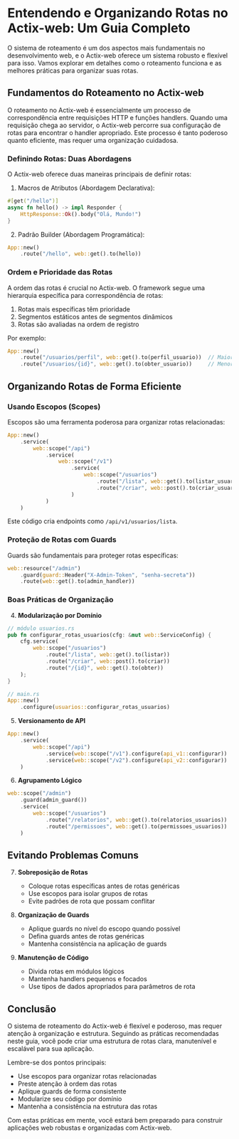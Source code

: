 # Entendendo e Organizando Rotas no Actix-web: Um Guia Completo

O sistema de roteamento é um dos aspectos mais fundamentais no desenvolvimento web, e o Actix-web oferece um sistema robusto e flexível para isso. Vamos explorar em detalhes como o roteamento funciona e as melhores práticas para organizar suas rotas.

## Fundamentos do Roteamento no Actix-web

O roteamento no Actix-web é essencialmente um processo de correspondência entre requisições HTTP e funções handlers. Quando uma requisição chega ao servidor, o Actix-web percorre sua configuração de rotas para encontrar o handler apropriado. Este processo é tanto poderoso quanto eficiente, mas requer uma organização cuidadosa.

### Definindo Rotas: Duas Abordagens

O Actix-web oferece duas maneiras principais de definir rotas:

1. Macros de Atributos (Abordagem Declarativa):
```rust
#[get("/hello")]
async fn hello() -> impl Responder {
    HttpResponse::Ok().body("Olá, Mundo!")
}
```

2. Padrão Builder (Abordagem Programática):
```rust
App::new()
    .route("/hello", web::get().to(hello))
```

### Ordem e Prioridade das Rotas

A ordem das rotas é crucial no Actix-web. O framework segue uma hierarquia específica para correspondência de rotas:

1. Rotas mais específicas têm prioridade
2. Segmentos estáticos antes de segmentos dinâmicos
3. Rotas são avaliadas na ordem de registro

Por exemplo:
```rust
App::new()
    .route("/usuarios/perfil", web::get().to(perfil_usuario))  // Maior prioridade
    .route("/usuarios/{id}", web::get().to(obter_usuario))     // Menor prioridade
```

## Organizando Rotas de Forma Eficiente

### Usando Escopos (Scopes)

Escopos são uma ferramenta poderosa para organizar rotas relacionadas:

```rust
App::new()
    .service(
        web::scope("/api")
            .service(
                web::scope("/v1")
                    .service(
                        web::scope("/usuarios")
                            .route("/lista", web::get().to(listar_usuarios))
                            .route("/criar", web::post().to(criar_usuario))
                    )
            )
    )
```

Este código cria endpoints como `/api/v1/usuarios/lista`.

### Proteção de Rotas com Guards

Guards são fundamentais para proteger rotas específicas:

```rust
web::resource("/admin")
    .guard(guard::Header("X-Admin-Token", "senha-secreta"))
    .route(web::get().to(admin_handler))
```

### Boas Práticas de Organização

4. **Modularização por Domínio**
```rust
// módulo usuarios.rs
pub fn configurar_rotas_usuarios(cfg: &mut web::ServiceConfig) {
    cfg.service(
        web::scope("/usuarios")
            .route("/lista", web::get().to(listar))
            .route("/criar", web::post().to(criar))
            .route("/{id}", web::get().to(obter))
    );
}

// main.rs
App::new()
    .configure(usuarios::configurar_rotas_usuarios)
```

5. **Versionamento de API**
```rust
App::new()
    .service(
        web::scope("/api")
            .service(web::scope("/v1").configure(api_v1::configurar))
            .service(web::scope("/v2").configure(api_v2::configurar))
    )
```

6. **Agrupamento Lógico**
```rust
web::scope("/admin")
    .guard(admin_guard())
    .service(
        web::scope("/usuarios")
            .route("/relatorios", web::get().to(relatorios_usuarios))
            .route("/permissoes", web::get().to(permissoes_usuarios))
    )
```

## Evitando Problemas Comuns

7. **Sobreposição de Rotas**
   - Coloque rotas específicas antes de rotas genéricas
   - Use escopos para isolar grupos de rotas
   - Evite padrões de rota que possam conflitar

8. **Organização de Guards**
   - Aplique guards no nível do escopo quando possível
   - Defina guards antes de rotas genéricas
   - Mantenha consistência na aplicação de guards

9. **Manutenção de Código**
   - Divida rotas em módulos lógicos
   - Mantenha handlers pequenos e focados
   - Use tipos de dados apropriados para parâmetros de rota

## Conclusão

O sistema de roteamento do Actix-web é flexível e poderoso, mas requer atenção à organização e estrutura. Seguindo as práticas recomendadas neste guia, você pode criar uma estrutura de rotas clara, manutenível e escalável para sua aplicação.

Lembre-se dos pontos principais:
- Use escopos para organizar rotas relacionadas
- Preste atenção à ordem das rotas
- Aplique guards de forma consistente
- Modularize seu código por domínio
- Mantenha a consistência na estrutura das rotas

Com estas práticas em mente, você estará bem preparado para construir aplicações web robustas e organizadas com Actix-web.